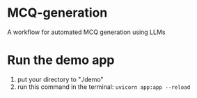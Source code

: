 # MCQ-generation
A workflow for automated MCQ generation using LLMs 

# Run the demo app
1. put your directory to "./demo"
2. run this command in the terminal: `uvicorn app:app --reload`